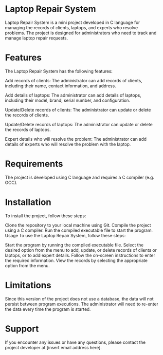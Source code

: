 
# Laptop Repair System
Laptop Repair System is a mini project developed in C language for managing the records of clients, laptops, and experts who resolve problems. The project is designed for administrators who need to track and manage laptop repair requests.

# Features
The Laptop Repair System has the following features:

Add records of clients: The administrator can add records of clients, including their name, contact information, and address.

Add details of laptops: The administrator can add details of laptops, including their model, brand, serial number, and configuration.

Update/Delete records of clients: The administrator can update or delete the records of clients.

Update/Delete records of laptops: The administrator can update or delete the records of laptops.

Expert details who will resolve the problem: The administrator can add details of experts who will resolve the problem with the laptop.

# Requirements
The project is developed using C language and requires a C compiler (e.g. GCC).

# Installation
To install the project, follow these steps:

Clone the repository to your local machine using Git.
Compile the project using a C compiler.
Run the compiled executable file to start the program.
Usage
To use the Laptop Repair System, follow these steps:

Start the program by running the compiled executable file.
Select the desired option from the menu to add, update, or delete records of clients or laptops, or to add expert details.
Follow the on-screen instructions to enter the required information.
View the records by selecting the appropriate option from the menu.

# Limitations
Since this version of the project does not use a database, the data will not persist between program executions. The administrator will need to re-enter the data every time the program is started.

# Support
If you encounter any issues or have any questions, please contact the project developer at [insert email address here].
